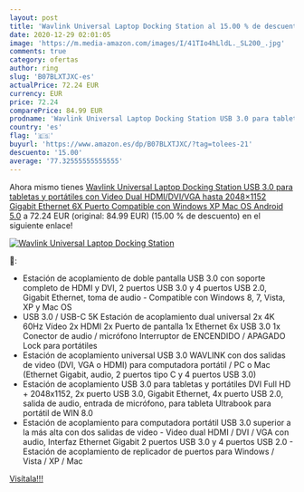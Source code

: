 ```yaml
---
layout: post
title: 'Wavlink Universal Laptop Docking Station al 15.00 % de descuento'
date: 2020-12-29 02:01:05
image: 'https://m.media-amazon.com/images/I/41TIo4hLldL._SL200_.jpg'
comments: true
category: ofertas
author: ring
slug: 'B07BLXTJXC-es'
actualPrice: 72.24 EUR
currency: EUR
price: 72.24
comparePrice: 84.99 EUR
prodname: 'Wavlink Universal Laptop Docking Station USB 3.0 para tabletas y portátiles con Video Dual HDMI/DVI/VGA  hasta 2048×1152  Gigabit Ethernet  6X Puerto Compatible con Windows XP  Mac OS  Android 5.0'
country: 'es'
flag: '🇪🇸'
buyurl: 'https://www.amazon.es/dp/B07BLXTJXC/?tag=tolees-21'
descuento: '15.00'
average: '77.32555555555555'
---
```


Ahora mismo tienes [Wavlink Universal Laptop Docking Station USB 3.0 para tabletas y portátiles con Video Dual HDMI/DVI/VGA  hasta 2048×1152  Gigabit Ethernet  6X Puerto Compatible con Windows XP  Mac OS  Android 5.0](https://www.amazon.es/dp/B07BLXTJXC/?tag=tolees-21) a 72.24 EUR (original: 84.99 EUR) (15.00 %  de descuento) en el siguiente enlace!

[![Wavlink Universal Laptop Docking Station](https://m.media-amazon.com/images/I/41TIo4hLldL._SL200_.jpg)](https://www.amazon.es/dp/B07BLXTJXC/?tag=tolees-21)

🔎:

- Estación de acoplamiento de doble pantalla USB 3.0 con soporte completo de HDMI y DVI, 2 puertos USB 3.0 y 4 puertos USB 2.0, Gigabit Ethernet, toma de audio - Compatible con Windows 8, 7, Vista, XP y Mac OS
- USB 3.0 / USB-C 5K Estación de acoplamiento dual universal 2x 4K 60Hz Vídeo 2x HDMI 2x Puerto de pantalla 1x Ethernet 6x USB 3.0 1x Conector de audio / micrófono Interruptor de ENCENDIDO / APAGADO Lock para portátiles
- Estación de acoplamiento universal USB 3.0 WAVLINK con dos salidas de video (DVI, VGA o HDMI) para computadora portátil / PC o Mac (Ethernet Gigabit, audio, 2 puertos tipo C y 4 puertos USB 3.0)
- Estación de acoplamiento USB 3.0 para tabletas y portátiles DVI Full HD + 2048x1152, 2x puerto USB 3.0, Gigabit Ethernet, 4x puerto USB 2.0, salida de audio, entrada de micrófono, para tableta Ultrabook para portátil de WIN 8.0
- Estación de acoplamiento para computadora portátil USB 3.0 superior a la más alta con dos salidas de video - Video dual HDMI / DVI / VGA con audio, Interfaz Ethernet Gigabit 2 puertos USB 3.0 y 4 puertos USB 2.0 - Estación de acoplamiento de replicador de puertos para Windows / Vista / XP / Mac

[Visítala!!!](https://www.amazon.es/dp/B07BLXTJXC/?tag=tolees-21)
